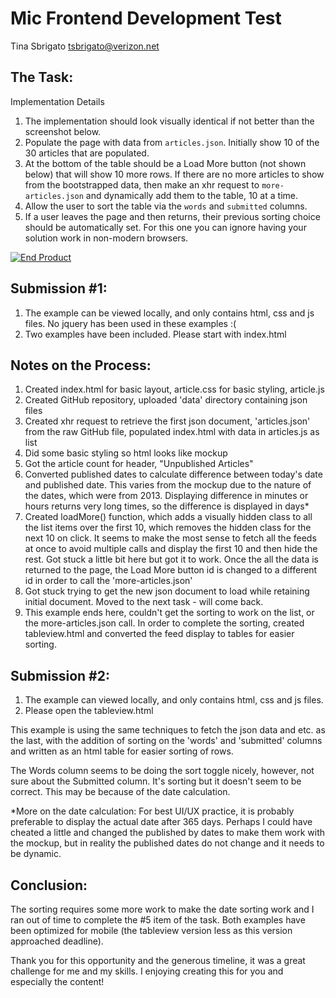 # Mic Frontend Development Test
Tina Sbrigato
tsbrigato@verizon.net

## The Task:
Implementation Details

1. The implementation should look visually identical if not better than the screenshot below.
2. Populate the page with data from `articles.json`.  Initially show 10 of the 30 articles that are populated.
3. At the bottom of the table should be a Load More button (not shown below) that will show 10 more rows.  If there are no more articles to show from the bootstrapped data, then make an xhr request to `more-articles.json` and dynamically add them to the table, 10 at a time.
4. Allow the user to sort the table via the `words` and `submitted` columns.
5. If a user leaves the page and then returns, their previous sorting choice should be automatically set.  For this one you can ignore having your solution work in non-modern browsers.

[![End Product](https://bitbucket.org/policymic/dev-test/raw/master/screenshot.png)](https://bitbucket.org/policymic/dev-test/raw/master/screenshot.png)


## Submission #1:
1. The example can be viewed locally, and only contains html, css and js files. No jquery has been used in these examples :(
2. Two examples have been included. Please start with index.html

## Notes on the Process:
1. Created index.html for basic layout, article.css for basic styling, article.js
2. Created GitHub repository, uploaded 'data' directory containing json files
3. Created xhr request to retrieve the first json document, 'articles.json' from the raw GitHub file, populated index.html with data in articles.js as list
4. Did some basic styling so html looks like mockup
5. Got the article count for header, "Unpublished Articles"
6. Converted published dates to calculate difference between today's date and published date. This varies from the mockup due to the nature of the dates, which were from 2013. Displaying difference in minutes or hours returns very long times, so the difference is displayed in days*
7. Created loadMore() function, which adds a visually hidden class to all the list items over the first 10, which removes the hidden class for the next 10 on click. It seems to make the most sense to fetch all the feeds at once to avoid multiple calls and display the first 10 and then hide the rest. Got stuck a little bit here but got it to work. Once the all the data is returned to the page, the Load More button id is changed to a different id in order to call the 'more-articles.json'
8. Got stuck trying to get the new json document to load while retaining initial document. Moved to the next task - will come back.
9. This example ends here, couldn't get the sorting to work on the list, or the more-articles.json call. In order to complete the sorting, created tableview.html and converted the feed display to tables for easier sorting.

## Submission #2:
1. The example can viewed locally, and only contains html, css and js files. 
2. Please open the tableview.html

This example is using the same techniques to fetch the json data and etc. as the last, with the addition of sorting on the 'words' and 'submitted' columns and written as an html table for easier sorting of rows.

The Words column seems to be doing the sort toggle nicely, however, not sure about the Submitted column. It's sorting but it doesn't seem to be correct. This may be because of the date calculation.

*More on the date calculation: For best UI/UX practice, it is probably preferable to display the actual date after 365 days. Perhaps I could have cheated a little and changed the published by dates to make them work with the mockup, but in reality the published dates do not change and it needs to be dynamic.


## Conclusion:
The sorting requires some more work to make the date sorting work and I ran out of time to complete the #5 item of the task. Both examples have been optimized for mobile (the tableview version less as this version approached deadline).

Thank you for this opportunity and the generous timeline, it was a great challenge for me and my skills. I enjoying creating this for you and especially the content!





